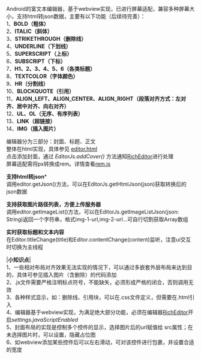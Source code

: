 Android的富文本编辑器，基于webview实现，已进行屏幕适配，兼容多种屏幕大小，支持html转json数据，主要有以下功能（后续待完善）：  
1、**BOLD（粗体）**  
2、**ITALIC（斜体）**  
3、**STRIKETHROUGH（删除线）**  
4、**UNDERLINE（下划线）**  
5、**SUPERSCRIPT（上标）**  
6、**SUBSCRIPT（下标）**  
7、**H1、2、3、4、5、6（各类标题）**  
8、**TEXTCOLOR（字体颜色）**  
9、**HR（分割线）**  
10、**BLOCKQUOTE（引用）**  
11、**ALIGN_LEFT、ALIGN_CENTER、ALIGN_RIGHT（段落对齐方式：左对齐、居中对齐、向右对齐）**  
12、**UL、OL（无序、有序列表）**  
13、**LINK（超链接）**  
14、**IMG（插入图片）**

编辑器分为三部分：封面、标题、正文  
整体在html实现，具体参见 [editor.html](https://github.com/liulianshanzhu/RichEditor/blob/master/app/src/main/assets/editor.html)  
点击添加封面，通过 *EditorJs.addCover()* 方法通知[RichEditor](https://github.com/liulianshanzhu/RichEditor/blob/master/app/src/main/java/com/durian/richeditor/editor/RichEditor.kt)进行处理  
屏幕适配需将px转换成rem。详情查看[rem.js](https://github.com/liulianshanzhu/RichEditor/blob/master/app/src/main/assets/rem.js) 
  
**支持html转json***  
调用editor.getJson()方法，可以在EditorJs.getHtmlJson(json)获取转换后的json数据  

**支持获取图片路径列表，方便上传服务器**  
调用editor.getImageList()方法，可以在EditorJs.getImageListJson(json: String)返回一个字符串，格式img-1-url,img-2-url...可自行切割获取Array数组  

**实时获取标题和文本内容**  
在Editor.titleChange(title)和Editor.contentChange(content)监听，注意ui交互时切换为主线程  


|**小知识点**|  
1、一些相对布局对齐效果无法实现的情况下，可以通过多嵌套外层布局来达到目的，具体可参见插入图片（含删除）的代码添加  
2、.js文件需要严格注明标点符号，不能缺失，必须形成严格的闭合，否则调用无效  
3、各种样式显示，如：删除线、引用块，可以在.css文件定义，但需要在.html引入  
4、编辑器基于webview实现，为满足绝大部分功能，必须在编辑器[RichEditor](https://github.com/liulianshanzhu/RichEditor/blob/master/app/src/main/java/com/durian/richeditor/editor/RichEditor.kt)开启*settings.javaScriptEnabled*  
5、封面布局的实现是控制多个控件的显示，选择图片后的url赋值给<img> src属性；在未选择图片时，可以设置<img alt="">，隐藏占位图  
6、如webview添加某些控件后可以左右滑动，可对该控件进行包裹，并设置合适的宽度  




